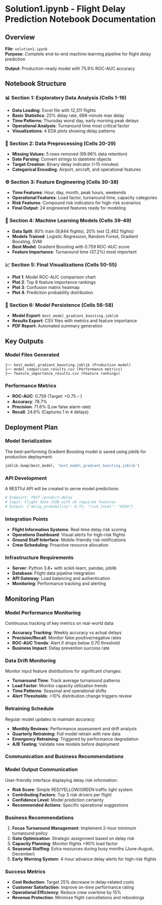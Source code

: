 # Solution1.ipynb - Flight Delay Prediction Notebook Documentation

## Overview
**File**: `solution1.ipynb`  
**Purpose**: Complete end-to-end machine learning pipeline for flight delay prediction  

**Output**: Production-ready model with 75.9% ROC-AUC accuracy  

## Notebook Structure

### 📊 **Section 1: Exploratory Data Analysis (Cells 1-19)**
- **Data Loading**: Excel file with 12,311 flights
- **Basic Statistics**: 25% delay rate, 668-minute max delay
- **Time Patterns**: Thursday worst day, early morning peak delays
- **Operational Analysis**: Turnaround time most critical factor
- **Visualizations**: 4 EDA plots showing delay patterns

### 🔧 **Section 2: Data Preprocessing (Cells 20-29)**
- **Missing Values**: 5 rows removed (99.96% data retention)
- **Date Parsing**: Convert strings to datetime objects
- **Target Creation**: Binary delay indicator (>15 minutes)
- **Categorical Encoding**: Airport, aircraft, and operational features

### ⚙️ **Section 3: Feature Engineering (Cells 30-38)**
- **Time Features**: Hour, day, month, peak hours, weekends
- **Operational Features**: Load factor, turnaround time, capacity categories
- **Risk Features**: Compound risk indicators for high-risk scenarios
- **Final Output**: 24 engineered features ready for modeling

### 🤖 **Section 4: Machine Learning Models (Cells 39-49)**
- **Data Split**: 80% train (9,844 flights), 20% test (2,462 flights)
- **Models Trained**: Logistic Regression, Random Forest, Gradient Boosting, SVM
- **Best Model**: Gradient Boosting with 0.759 ROC-AUC score
- **Feature Importance**: Turnaround time (37.2%) most important

### 📈 **Section 5: Final Visualizations (Cells 50-55)**
- **Plot 1**: Model ROC-AUC comparison chart
- **Plot 2**: Top 8 feature importance rankings
- **Plot 3**: Confusion matrix heatmap
- **Plot 4**: Prediction probability distribution

### 💾 **Section 6: Model Persistence (Cells 56-58)**
- **Model Export**: `best_model_gradient_boosting.joblib`
- **Results Export**: CSV files with metrics and feature importance
- **PDF Report**: Automated summary generation

## Key Outputs

### **Model Files Generated**
```
├── best_model_gradient_boosting.joblib (Production model)
├── model_comparison_results.csv (Performance metrics)
├── feature_importance_results.csv (Feature rankings)
```

### **Performance Metrics**
- **ROC-AUC**: 0.759 (Target: >0.75 ✅)
- **Accuracy**: 78.7%
- **Precision**: 71.6% (Low false alarm rate)
- **Recall**: 24.6% (Captures 1 in 4 delays)

## Deployment Plan

### **Model Serialization**
The best-performing Gradient Boosting model is saved using joblib for production deployment:
```python
joblib.dump(best_model, 'best_model_gradient_boosting.joblib')
```

### **API Development**
A RESTful API will be created to serve model predictions:
```python
# Endpoint: POST /predict-delay
# Input: Flight data JSON with 24 required features
# Output: {"delay_probability": 0.73, "risk_level": "HIGH"}
```

### **Integration Points**
- **Flight Information Systems**: Real-time delay risk scoring
- **Operations Dashboard**: Visual alerts for high-risk flights
- **Ground Staff Interface**: Mobile-friendly risk notifications
- **Crew Scheduling**: Proactive resource allocation

### **Infrastructure Requirements**
- **Server**: Python 3.8+ with scikit-learn, pandas, joblib
- **Database**: Flight data pipeline integration
- **API Gateway**: Load balancing and authentication
- **Monitoring**: Performance tracking and alerting

## Monitoring Plan

### **Model Performance Monitoring**
Continuous tracking of key metrics on real-world data:
- **Accuracy Tracking**: Weekly accuracy vs actual delays
- **Precision/Recall**: Monitor false positive/negative rates
- **ROC-AUC Trends**: Alert if drops below 0.70 threshold
- **Business Impact**: Delay prevention success rate

### **Data Drift Monitoring**
Monitor input feature distributions for significant changes:
- **Turnaround Time**: Track average turnaround patterns
- **Load Factor**: Monitor capacity utilization trends
- **Time Patterns**: Seasonal and operational shifts
- **Alert Thresholds**: >10% distribution change triggers review

### **Retraining Schedule**
Regular model updates to maintain accuracy:
- **Monthly Reviews**: Performance assessment and drift analysis
- **Quarterly Retraining**: Full model retrain with new data
- **Emergency Retraining**: Triggered by performance degradation
- **A/B Testing**: Validate new models before deployment

### **Communication and Business Recommendations**

### **Model Output Communication**
User-friendly interface displaying delay risk information:
- **Risk Score**: Simple RED/YELLOW/GREEN traffic light system
- **Contributing Factors**: Top 3 risk drivers per flight
- **Confidence Level**: Model prediction certainty
- **Recommended Actions**: Specific operational suggestions

### **Business Recommendations**
1. **Focus Turnaround Management**: Implement 2-hour minimum turnaround policy
2. **Gate Optimization**: Strategic assignment based on delay risk
3. **Capacity Planning**: Monitor flights >90% load factor
4. **Seasonal Staffing**: Extra resources during busy months (June-August, December)
5. **Early Warning System**: 4-hour advance delay alerts for high-risk flights

### **Success Metrics**
- **Cost Reduction**: Target 25% decrease in delay-related costs
- **Customer Satisfaction**: Improve on-time performance rating
- **Operational Efficiency**: Reduce crew overtime by 15%
- **Revenue Protection**: Minimize flight cancellations and rebookings


